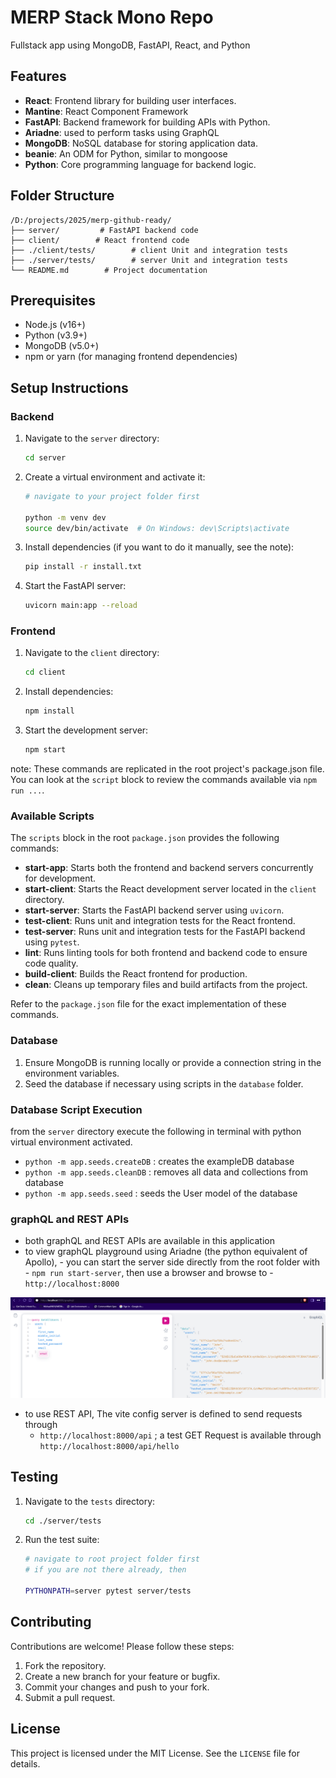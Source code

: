 # MERP Stack Mono Repo

Fullstack app using MongoDB, FastAPI, React, and Python

## Features

- **React**: Frontend library for building user interfaces.
- **Mantine**: React Component Framework
- **FastAPI**: Backend framework for building APIs with Python.
- **Ariadne**: used to perform tasks using GraphQL
- **MongoDB**: NoSQL database for storing application data.
- **beanie**: An ODM for Python, similar to mongoose
- **Python**: Core programming language for backend logic.

## Folder Structure

```text
/D:/projects/2025/merp-github-ready/
├── server/         # FastAPI backend code
├── client/        # React frontend code
├── ./client/tests/        # client Unit and integration tests
├── ./server/tests/        # server Unit and integration tests
└── README.md        # Project documentation
```

## Prerequisites

- Node.js (v16+)
- Python (v3.9+)
- MongoDB (v5.0+)
- npm or yarn (for managing frontend dependencies)

## Setup Instructions

### Backend

1. Navigate to the `server` directory:

    ```bash
    cd server
    ```

2. Create a virtual environment and activate it:

    ```bash
    # navigate to your project folder first

    python -m venv dev
    source dev/bin/activate  # On Windows: dev\Scripts\activate
    ```

3. Install dependencies (if you want to do it manually, see the note):

    ```bash
    pip install -r install.txt
    ```

4. Start the FastAPI server:

    ```bash
    uvicorn main:app --reload
    ```

### Frontend

1. Navigate to the `client` directory:

    ```bash
    cd client
    ```

2. Install dependencies:

    ```bash
    npm install
    ```

3. Start the development server:

    ```bash
    npm start
    ```

note: These commands are replicated in the root project's package.json file.
You can look at the `script` block to review the commands available via `npm run ...`.  

### Available Scripts

The `scripts` block in the root `package.json` provides the following commands:

- **start-app**: Starts both the frontend and backend servers concurrently for development.
- **start-client**: Starts the React development server located in the `client` directory.
- **start-server**: Starts the FastAPI backend server using `uvicorn`.
- **test-client**: Runs unit and integration tests for the React frontend.
- **test-server**: Runs unit and integration tests for the FastAPI backend using `pytest`.
- **lint**: Runs linting tools for both frontend and backend code to ensure code quality.
- **build-client**: Builds the React frontend for production.
- **clean**: Cleans up temporary files and build artifacts from the project.

Refer to the `package.json` file for the exact implementation of these commands.

### Database

1. Ensure MongoDB is running locally or provide a connection string in the environment variables.
2. Seed the database if necessary using scripts in the `database` folder.

### Database Script Execution

from the `server` directory execute the following in terminal with python virtual environment
activated.

- `python -m app.seeds.createDB` : creates the exampleDB database
- `python -m app.seeds.cleanDB` : removes all data and collections from database
- `python -m app.seeds.seed` : seeds the User model of the database

### graphQL and REST APIs

- both graphQL and REST APIs are available in this application
- to view graphQL playground using Ariadne (the python equivalent of Apollo),
      - you can start the server side directly from the root folder with
      - `npm run start-server`, then use a browser and browse to
      - `http://localhost:8000`

![alt text](./docs/images/ariadne-preview.png)

- to use REST API, The vite config server is defined to send requests through
  - `http://localhost:8000/api` ; a test GET Request is available through
    `http://localhost:8000/api/hello`

## Testing

1. Navigate to the `tests` directory:

    ```bash
    cd ./server/tests
    ```

2. Run the test suite:

    ```bash
    # navigate to root project folder first 
    # if you are not there already, then

    PYTHONPATH=server pytest server/tests
    ```

## Contributing

Contributions are welcome! Please follow these steps:

1. Fork the repository.
2. Create a new branch for your feature or bugfix.
3. Commit your changes and push to your fork.
4. Submit a pull request.

## License

This project is licensed under the MIT License. See the `LICENSE` file for details.
